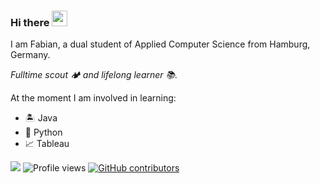 ### Hi there <img src="https://media.giphy.com/media/hvRJCLFzcasrR4ia7z/giphy.gif" width="25px"> 

I am Fabian, a dual student of Applied Computer Science from Hamburg, Germany.

*Fulltime scout 🏕️ and lifelong learner 📚.*

At the moment I am involved in learning:

- 🏝️ Java
- 🤖 Python
- 📈 Tableau



![](https://visitor-badge.glitch.me/badge?page_id=FForthmann.FForthmann) ![Profile views](https://gpvc.arturio.dev/FForthmann) [![GitHub contributors](https://img.shields.io/github/contributors/FForthmann/badges.svg)](https://GitHub.com/FForthmann/badges/graphs/contributors/)

